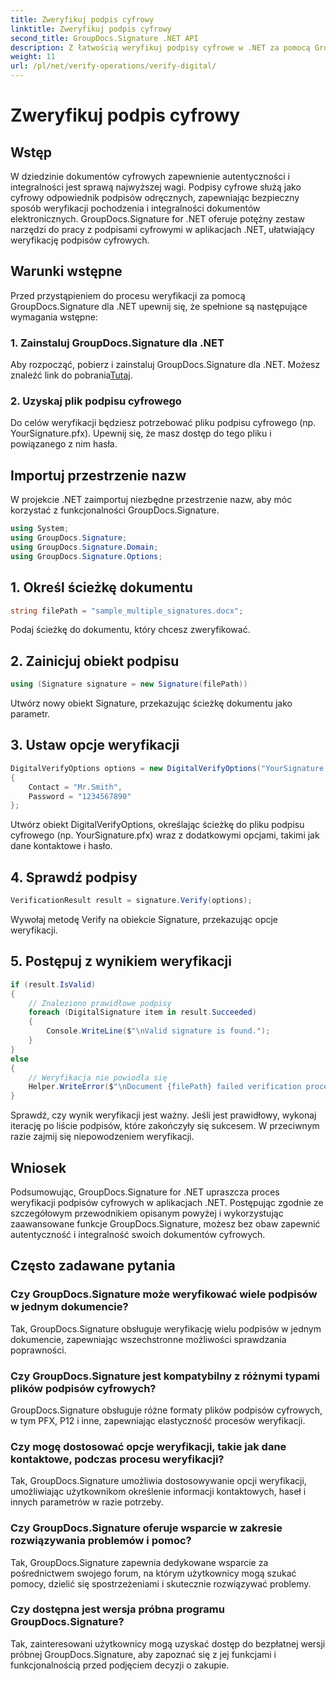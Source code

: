 ```yaml
---
title: Zweryfikuj podpis cyfrowy
linktitle: Zweryfikuj podpis cyfrowy
second_title: GroupDocs.Signature .NET API
description: Z łatwością weryfikuj podpisy cyfrowe w .NET za pomocą GroupDocs.Signature. Zapewniaj autentyczność i integralność dokumentów bez wysiłku.
weight: 11
url: /pl/net/verify-operations/verify-digital/
---
```


# Zweryfikuj podpis cyfrowy

## Wstęp
W dziedzinie dokumentów cyfrowych zapewnienie autentyczności i integralności jest sprawą najwyższej wagi. Podpisy cyfrowe służą jako cyfrowy odpowiednik podpisów odręcznych, zapewniając bezpieczny sposób weryfikacji pochodzenia i integralności dokumentów elektronicznych. GroupDocs.Signature for .NET oferuje potężny zestaw narzędzi do pracy z podpisami cyfrowymi w aplikacjach .NET, ułatwiający weryfikację podpisów cyfrowych.
## Warunki wstępne
Przed przystąpieniem do procesu weryfikacji za pomocą GroupDocs.Signature dla .NET upewnij się, że spełnione są następujące wymagania wstępne:
### 1. Zainstaluj GroupDocs.Signature dla .NET
 Aby rozpocząć, pobierz i zainstaluj GroupDocs.Signature dla .NET. Możesz znaleźć link do pobrania[Tutaj](https://releases.groupdocs.com/signature/net/).
### 2. Uzyskaj plik podpisu cyfrowego
Do celów weryfikacji będziesz potrzebować pliku podpisu cyfrowego (np. YourSignature.pfx). Upewnij się, że masz dostęp do tego pliku i powiązanego z nim hasła.

## Importuj przestrzenie nazw
W projekcie .NET zaimportuj niezbędne przestrzenie nazw, aby móc korzystać z funkcjonalności GroupDocs.Signature.

```csharp
using System;
using GroupDocs.Signature;
using GroupDocs.Signature.Domain;
using GroupDocs.Signature.Options;
```
## 1. Określ ścieżkę dokumentu
```csharp
string filePath = "sample_multiple_signatures.docx";
```
Podaj ścieżkę do dokumentu, który chcesz zweryfikować.
## 2. Zainicjuj obiekt podpisu
```csharp
using (Signature signature = new Signature(filePath))
```
Utwórz nowy obiekt Signature, przekazując ścieżkę dokumentu jako parametr.
## 3. Ustaw opcje weryfikacji
```csharp
DigitalVerifyOptions options = new DigitalVerifyOptions("YourSignature.pfx")
{
    Contact = "Mr.Smith",
    Password = "1234567890"
};
```
Utwórz obiekt DigitalVerifyOptions, określając ścieżkę do pliku podpisu cyfrowego (np. YourSignature.pfx) wraz z dodatkowymi opcjami, takimi jak dane kontaktowe i hasło.
## 4. Sprawdź podpisy
```csharp
VerificationResult result = signature.Verify(options);
```
Wywołaj metodę Verify na obiekcie Signature, przekazując opcje weryfikacji.
## 5. Postępuj z wynikiem weryfikacji
```csharp
if (result.IsValid)
{
    // Znaleziono prawidłowe podpisy
    foreach (DigitalSignature item in result.Succeeded)
    {
        Console.WriteLine($"\nValid signature is found.");
    }
}
else
{
    // Weryfikacja nie powiodła się
    Helper.WriteError($"\nDocument {filePath} failed verification process.");
}
```
Sprawdź, czy wynik weryfikacji jest ważny. Jeśli jest prawidłowy, wykonaj iterację po liście podpisów, które zakończyły się sukcesem. W przeciwnym razie zajmij się niepowodzeniem weryfikacji.

## Wniosek
Podsumowując, GroupDocs.Signature for .NET upraszcza proces weryfikacji podpisów cyfrowych w aplikacjach .NET. Postępując zgodnie ze szczegółowym przewodnikiem opisanym powyżej i wykorzystując zaawansowane funkcje GroupDocs.Signature, możesz bez obaw zapewnić autentyczność i integralność swoich dokumentów cyfrowych.
## Często zadawane pytania
### Czy GroupDocs.Signature może weryfikować wiele podpisów w jednym dokumencie?
Tak, GroupDocs.Signature obsługuje weryfikację wielu podpisów w jednym dokumencie, zapewniając wszechstronne możliwości sprawdzania poprawności.
### Czy GroupDocs.Signature jest kompatybilny z różnymi typami plików podpisów cyfrowych?
GroupDocs.Signature obsługuje różne formaty plików podpisów cyfrowych, w tym PFX, P12 i inne, zapewniając elastyczność procesów weryfikacji.
### Czy mogę dostosować opcje weryfikacji, takie jak dane kontaktowe, podczas procesu weryfikacji?
Tak, GroupDocs.Signature umożliwia dostosowywanie opcji weryfikacji, umożliwiając użytkownikom określenie informacji kontaktowych, haseł i innych parametrów w razie potrzeby.
### Czy GroupDocs.Signature oferuje wsparcie w zakresie rozwiązywania problemów i pomoc?
Tak, GroupDocs.Signature zapewnia dedykowane wsparcie za pośrednictwem swojego forum, na którym użytkownicy mogą szukać pomocy, dzielić się spostrzeżeniami i skutecznie rozwiązywać problemy.
### Czy dostępna jest wersja próbna programu GroupDocs.Signature?
Tak, zainteresowani użytkownicy mogą uzyskać dostęp do bezpłatnej wersji próbnej GroupDocs.Signature, aby zapoznać się z jej funkcjami i funkcjonalnością przed podjęciem decyzji o zakupie.